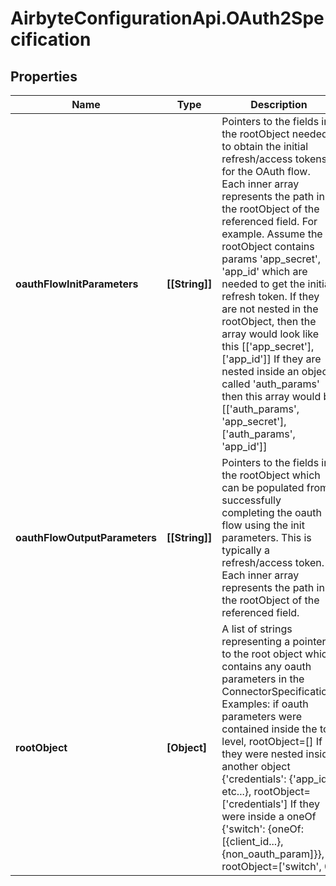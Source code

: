 # AirbyteConfigurationApi.OAuth2Specification

## Properties

Name | Type | Description | Notes
------------ | ------------- | ------------- | -------------
**oauthFlowInitParameters** | **[[String]]** | Pointers to the fields in the rootObject needed to obtain the initial refresh/access tokens for the OAuth flow. Each inner array represents the path in the rootObject of the referenced field. For example. Assume the rootObject contains params &#39;app_secret&#39;, &#39;app_id&#39; which are needed to get the initial refresh token. If they are not nested in the rootObject, then the array would look like this [[&#39;app_secret&#39;], [&#39;app_id&#39;]] If they are nested inside an object called &#39;auth_params&#39; then this array would be [[&#39;auth_params&#39;, &#39;app_secret&#39;], [&#39;auth_params&#39;, &#39;app_id&#39;]] | 
**oauthFlowOutputParameters** | **[[String]]** | Pointers to the fields in the rootObject which can be populated from successfully completing the oauth flow using the init parameters. This is typically a refresh/access token. Each inner array represents the path in the rootObject of the referenced field. | 
**rootObject** | **[Object]** | A list of strings representing a pointer to the root object which contains any oauth parameters in the ConnectorSpecification. Examples: if oauth parameters were contained inside the top level, rootObject&#x3D;[] If they were nested inside another object {&#39;credentials&#39;: {&#39;app_id&#39; etc...}, rootObject&#x3D;[&#39;credentials&#39;] If they were inside a oneOf {&#39;switch&#39;: {oneOf: [{client_id...}, {non_oauth_param]}},  rootObject&#x3D;[&#39;switch&#39;, 0]  | 


